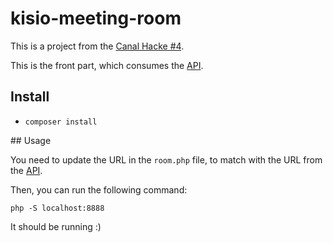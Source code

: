 # kisio-meeting-room

This is a project from the [Canal Hacke #4](http://www.canaltp.fr/Blog/Entry/id/128).

This is the front part, which consumes the [API](https://github.com/CanalTP/kisioresa-api).

## Install

- `composer install`

## Usage

You need to update the URL in the `room.php` file, to match with the URL from the [API](https://github.com/CanalTP/kisioresa-api).

Then, you can run the following command:

`php -S localhost:8888`

It should be running :)
